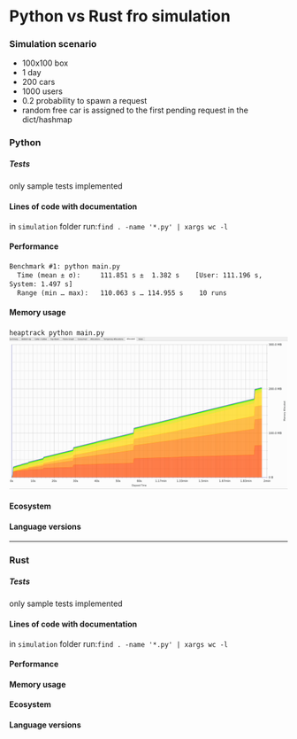 # Python vs Rust fro simulation
### Simulation scenario
- 100x100 box
- 1 day
- 200 cars
- 1000 users
- 0.2 probability to spawn a request
- random free car is assigned to the first pending request in the dict/hashmap

### Python
##### Tests
only sample tests implemented

#### Lines of code with documentation
in `simulation` folder  run:`find . -name '*.py' | xargs wc -l`


#### Performance
```
Benchmark #1: python main.py
  Time (mean ± σ):     111.851 s ±  1.382 s    [User: 111.196 s, System: 1.497 s]
  Range (min … max):   110.063 s … 114.955 s    10 runs

```

#### Memory usage
`heaptrack python main.py`
![Memory allocation](python_memory.png "Allocated Heap")


#### Ecosystem


#### Language versions


----
### Rust
##### Tests
only sample tests implemented

#### Lines of code with documentation
in `simulation` folder  run:`find . -name '*.py' | xargs wc -l`


#### Performance


#### Memory usage


#### Ecosystem


#### Language versions
